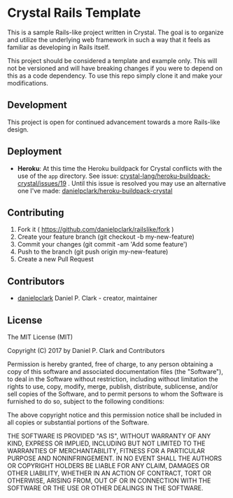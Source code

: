 # Crystal Rails Template

This is a sample Rails-like project written in Crystal.  The goal is to organize and
utilize the underlying web framework in such a way that it feels as familiar as developing
in Rails itself.

This project should be considered a template and example only. This will not be versioned
and will have breaking changes if you were to depend on this as a code dependency.  To use
this repo simply clone it and make your modifications.

## Development

This project is open for continued advancement towards a more Rails-like design.

## Deployment

 * **Heroku**: At this time the Heroku buildpack for Crystal conflicts with the use of the `app` directory.  See issue: [crystal-lang/heroku-buildpack-crystal/issues/19](https://github.com/crystal-lang/heroku-buildpack-crystal/issues/19) .  Until this issue is resolved you may use an alternative one I've made: [danielpclark/heroku-buildpack-crystal](https://github.com/danielpclark/heroku-buildpack-crystal)

## Contributing

1. Fork it ( https://github.com/danielpclark/railslike/fork )
2. Create your feature branch (git checkout -b my-new-feature)
3. Commit your changes (git commit -am 'Add some feature')
4. Push to the branch (git push origin my-new-feature)
5. Create a new Pull Request

## Contributors

- [danielpclark](https://github.com/danielpclark) Daniel P. Clark - creator, maintainer

## License

The MIT License (MIT)

Copyright (C) 2017 by Daniel P. Clark and Contributors

Permission is hereby granted, free of charge, to any person obtaining a copy of this software and associated documentation files (the "Software"), to deal in the Software without restriction, including without limitation the rights to use, copy, modify, merge, publish, distribute, sublicense, and/or sell copies of the Software, and to permit persons to whom the Software is furnished to do so, subject to the following conditions:

The above copyright notice and this permission notice shall be included in all copies or substantial portions of the Software.

THE SOFTWARE IS PROVIDED "AS IS", WITHOUT WARRANTY OF ANY KIND, EXPRESS OR IMPLIED, INCLUDING BUT NOT LIMITED TO THE WARRANTIES OF MERCHANTABILITY, FITNESS FOR A PARTICULAR PURPOSE AND NONINFRINGEMENT. IN NO EVENT SHALL THE AUTHORS OR COPYRIGHT HOLDERS BE LIABLE FOR ANY CLAIM, DAMAGES OR OTHER LIABILITY, WHETHER IN AN ACTION OF CONTRACT, TORT OR OTHERWISE, ARISING FROM, OUT OF OR IN CONNECTION WITH THE SOFTWARE OR THE USE OR OTHER DEALINGS IN THE SOFTWARE.
